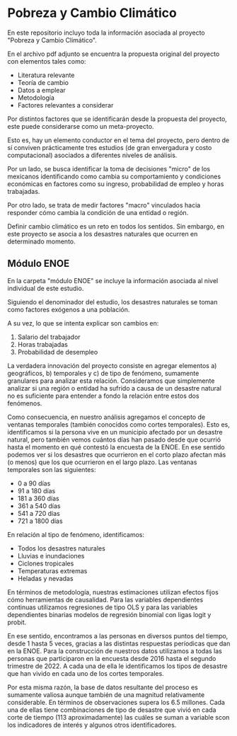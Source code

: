 # Pobreza y Cambio Climático

En este repositorio incluyo toda la información asociada al proyecto "Pobreza y Cambio Climático".

En el archivo pdf adjunto se encuentra la propuesta original del proyecto con elementos tales como:
- Literatura relevante
- Teoría de cambio 
- Datos a emplear 
- Metodología 
- Factores relevantes a considerar

Por distintos factores que se identificarán desde la propuesta del proyecto, este puede considerarse como un meta-proyecto.

Esto es, hay un elemento conductor en el tema del proyecto, pero dentro de sí conviven prácticamente tres estudios (de gran envergadura y costo computacional) asociados a diferentes niveles de análisis.

Por un lado, se busca identificar la toma de decisiones "micro" de los mexicanos identificando como cambia su comportamiento y condiciones económicas en factores como su ingreso, probabilidad de empleo y horas trabajadas.

Por otro lado, se trata de medir factores "macro" vinculados hacia responder cómo cambia la condición de una entidad o región.

Definir cambio climático es un reto en todos los sentidos. Sin embargo, en este proyecto se asocia a los desastres naturales que ocurren en determinado momento.

## Módulo ENOE

En la carpeta "módulo ENOE" se incluye la información asociada al nivel individual de este estudio. 

Siguiendo el denominador del estudio, los desastres naturales se toman como factores exógenos a una población. 

A su vez, lo que se intenta explicar son cambios en:
1. Salario del trabajador
2. Horas trabajadas 
3. Probabilidad de desempleo

La verdadera innovación del proyecto consiste en agregar elementos a) geográficos, b) temporales y c) de tipo de fenómeno, sumamente granulares para analizar esta relación. Consideramos que simplemente analizar si una región o entidad ha sufrido a causa de un desastre natural no es suficiente para entender a fondo la relación entre estos dos fenómenos.

Como consecuencia, en nuestro análisis agregamos el concepto de ventanas temporales (también conocidos como cortes temporales). Esto es, identificamos si la persona vive en un municipio afectado por un desastre natural, pero también vemos cuántos días han pasado desde que ocurrió hasta el momento en qué contestó la encuesta de la ENOE. En ese sentido podemos ver si los desastres que ocurrieron en el corto plazo afectan más (o menos) que los que ocurrieron en el largo plazo. 
Las ventanas temporales son las siguientes:
- 0 a 90 días
- 91 a 180 días
- 181 a 360 días
- 361 a 540 días
- 541 a 720 días
- 721 a 1800 días

En relación al tipo de fenómeno, identificamos:
- Todos los desastres naturales
- Lluvias e inundaciones
- Ciclones tropicales
- Temperaturas extremas
- Heladas y nevadas

En términos de metodología, nuestras estimaciones utilizan efectos fijos cómo herramientas de causalidad. Para las variables dependientes continuas utilizamos regresiones de tipo OLS y para las variables dependientes binarias modelos de regresión binomial con ligas logit y probit.

En ese sentido, encontramos a las personas en diversos puntos del tiempo, desde 1 hasta 5 veces, gracias a las distintas respuestas períodicas que dan en la ENOE.
Para la construcción de nuestros datos utilizamos a todas las personas que participaron en la encuesta desde 2016 hasta el segundo trimestre de 2022. A cada una de ella le identificamos los tipos de desastre que han vivido en cada uno de los cortes temporales.

Por esta misma razón, la base de datos resultante del proceso es sumamente valiosa aunque también de una magnitud relativamente considerable. En términos de observaciones supera los 6.5 millones. Cada una de ellas tiene combinaciones de tipo de desastre que vivió en cada corte de tiempo (113 aproximadamente) las cuáles se suman a variable scon los indicadores de interés y algunos otros identificadores.
